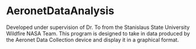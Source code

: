 # AeronetDataAnalysis
Developed under supervision of Dr. To from the Stanislaus State University Wildfire NASA Team. This program is designed to take in data produced by the Aeronet Data Collection device and display it in a graphical format.
